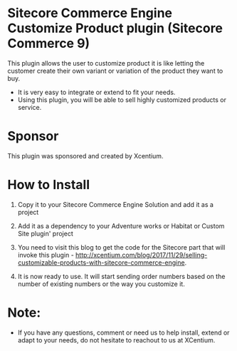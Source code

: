 ﻿
Sitecore Commerce Engine Customize Product plugin (Sitecore Commerce 9)
======================================

This plugin allows the user to customize product it is like letting the customer create their own variant or variation of the product they want to buy. 
- It is very easy to integrate or extend to fit your needs.
- Using this plugin, you will be able to sell highly customized products or service.


Sponsor
=======
This plugin was sponsored and created by Xcentium.

How to Install
==============

1. Copy it to your Sitecore Commerce Engine Solution and add it as a project 


2. Add it as a dependency to your Adventure works or Habitat or Custom Site plugin' project
        

3. You need to visit this blog to get the code for the Sitecore part that will invoke this plugin - http://xcentium.com/blog/2017/11/29/selling-customizable-products-with-sitecore-commerce-engine.

4. It is now ready to use. It will start sending order numbers based on the number of existing numbers or the way you customize it. 

Note:
=====

- If you have any questions, comment or need us to help install, extend or adapt to your needs, do not hesitate to reachout to us at XCentium.




